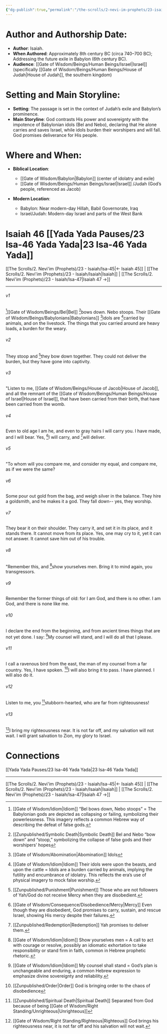 ```yaml
---
{"dg-publish":true,"permalink":"/the-scrolls/2-nevi-im-prophets/23-isaiah/isa-46/","tags":["#TheScrolls","#Neviim"]}
---
```


# Author and Authorship Date:

- **Author**: Isaiah.
- **When Authored**: Approximately 8th century BC (circa 740–700 BC); Addressing the future exile in Babylon (6th century BC).
- **Audience**: [[Gate of Wisdom/Beings/Human Beings/Israel\|Israel]] (specifically [[Gate of Wisdom/Beings/Human Beings/House of Judah\|House of Judah]], the southern kingdom)

# Setting and Main Storyline:

- **Setting**: The passage is set in the context of Judah’s exile and Babylon’s prominence.
- **Main Storyline**: God contrasts His power and sovereignty with the impotence of Babylonian idols (Bel and Nebo), declaring that He alone carries and saves Israel, while idols burden their worshipers and will fall. God promises deliverance for His people. 

# Where and When:

- **Biblical Location**: 
	- [[Gate of Wisdom/Babylon\|Babylon]] (center of idolatry and exile)
	- [[Gate of Wisdom/Beings/Human Beings/Israel\|Israel]] /Judah (God’s people, referenced as Jacob)

- **Modern Location**: 
	- Babylon: Near modern-day Hillah, Babil Governorate, Iraq
	- Israel/Judah: Modern-day Israel and parts of the West Bank

# Isaiah 46 [[Yada Yada Pauses/23 Isa-46 Yada Yada\|23 Isa-46 Yada Yada]]

[[The Scrolls/2. Nevi'im (Prophets)/23 - Isaiah/Isa-45\|← Isaiah 45]] | [[The Scrolls/2. Nevi'im (Prophets)/23 - Isaiah/Isaiah\|Isaiah]] | [[The Scrolls/2. Nevi'im (Prophets)/23 - Isaiah/Isa-47\|Isaiah 47 →]]
***

###### v1 
[^9][[Gate of Wisdom/Beings/Bel\|Bel]] [^3]bows down. Nebo stoops. Their [[Gate of Wisdom/Beings/Babylonians\|Babylonians]] [^1]idols are [^10]carried by animals, and on the livestock. The things that you carried around are heavy loads, a burden for the weary. 

###### v2 
They stoop and [^5]they bow down together. They could not deliver the burden, but they have gone into captivity. 

###### v3 
"Listen to me, [[Gate of Wisdom/Beings/House of Jacob\|House of Jacob]], and all the remnant of the [[Gate of Wisdom/Beings/Human Beings/House of Israel\|House of Israel]], that have been carried from their birth, that have been carried from the womb. 

###### v4 
Even to old age I am he, and even to gray hairs I will carry you. I have made, and I will bear. Yes, [^4]I will carry, and [^6]will deliver. 

###### v5 
"To whom will you compare me, and consider my equal, and compare me, as if we were the same? 

###### v6 
Some pour out gold from the bag, and weigh silver in the balance. They hire a goldsmith, and he makes it a god. They fall down-- yes, they worship. 

###### v7 
They bear it on their shoulder. They carry it, and set it in its place, and it stands there. It cannot move from its place. Yes, one may cry to it, yet it can not answer. It cannot save him out of his trouble. 

###### v8 
"Remember this, and [^11]show yourselves men. Bring it to mind again, you transgressors. 

###### v9 
Remember the former things of old: for I am God, and there is no other. I am God, and there is none like me. 

###### v10 
I declare the end from the beginning, and from ancient times things that are not yet done. I say: [^12]My counsel will stand, and I will do all that I please. 

###### v11 
I call a ravenous bird from the east, the man of my counsel from a far country. Yes, I have spoken. [^8]I will also bring it to pass. I have planned. I will also do it. 

###### v12 
Listen to me, you [^2]stubborn-hearted, who are far from righteousness! 

###### v13 
[^7]I bring my righteousness near. It is not far off, and my salvation will not wait. I will grant salvation to Zion, my glory to Israel.

# Connections
[[Yada Yada Pauses/23 Isa-46 Yada Yada\|23 Isa-46 Yada Yada]]


***
[[The Scrolls/2. Nevi'im (Prophets)/23 - Isaiah/Isa-45\|← Isaiah 45]] | [[The Scrolls/2. Nevi'im (Prophets)/23 - Isaiah/Isaiah\|Isaiah]] | [[The Scrolls/2. Nevi'im (Prophets)/23 - Isaiah/Isa-47\|Isaiah 47 →]]

[^1]: [[Gate of Wisdom/Abomination\|Abomination]] Idols

[^2]: [[Zunpublished/Spiritual Death\|Spiritual Death]] Separated from God because of being [[Gate of Wisdom/Right Standing/Unrighteous\|Unrighteous]]

[^3]: [[Zunpublished/Symbolic Death\|Symbolic Death]] Bel and Nebo “bow down” and “stoop,” symbolizing the collapse of false gods and their worshipers’ hopes

[^4]: [[Gate of Wisdom/Consequence/Disobedience/Mercy\|Mercy]] Even though they are disobedient, God promises to carry, sustain, and rescue Israel, showing His mercy despite their failures.

[^5]: [[Zunpublished/Punishment\|Punishment]] Those who are not followers of Yah/God do not receive Mercy when they are disobedient.

[^6]: [[Zunpublished/Redemption\|Redemption]] Yah promises to deliver them.

[^7]: [[Gate of Wisdom/Right Standing/Righteous\|Righteous]] God brings his righteousness near, it is not far off and his salvation will not wait. 

[^8]: [[Zunpublished/Order\|Order]] God is bringing order to the chaos of disobedience

[^9]: [[Gate of Wisdom/Idiom\|Idiom]] “Bel bows down, Nebo stoops” = The Babylonian gods are depicted as collapsing or failing, symbolizing their powerlessness. This imagery reflects a common Hebrew way of describing the defeat of false gods.

[^10]: [[Gate of Wisdom/Idiom\|Idiom]] Their idols were upon the beasts, and upon the cattle =  Idols are a burden carried by animals, implying the futility and encumbrance of idolatry. This reflects the era’s use of physical imagery to mock false worship.

[^11]: [[Gate of Wisdom/Idiom\|Idiom]] Show yourselves men = A call to act with courage or resolve, possibly an idiomatic exhortation to take responsibility or stand firm in faith, common in Hebrew prophetic rhetoric.

[^12]: [[Gate of Wisdom/Idiom\|Idiom]] My counsel shall stand = God’s plan is unchangeable and enduring, a common Hebrew expression to emphasize divine sovereignty and reliability.
